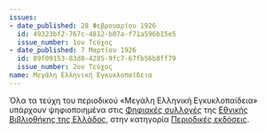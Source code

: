 ```yaml
---
issues:
- date_published: 28 Φεβρουαρίου 1926
  id: 49323bf2-767c-4812-b07a-f71a596b15e5
  issue_number: 1ον Τεύχος
- date_published: 7 Μαρτίου 1926
  id: 89f09153-83d8-4285-9fc7-67fb56b8ff79
  issue_number: 2ον Τεύχος
name: Μεγάλη Ελληνική Εγκυκλοπαίδεια
---
```


<p>Όλα τα τεύχη του περιοδικού «Μεγάλη Ελληνική Εγκυκλοπαίδεια» υπάρχουν ψηφιοποιημένα στις
<a href="https://digitalcollections.nlg.gr/index.html">Φηφιακές συλλογές</a> της 
<a href="https://www.nlg.gr/">Εθνικής Βιβλιοθήκης της Ελλάδος</a>, στην κατηγορία
<a href="https://digitalcollections.nlg.gr/nlg-repo/dl/el/search.html?p.proto=/butterfly/backie/periodicals&p.collabKinds=NLG_ONLY">Περιοδικές εκδόσεις</a>.</p>

